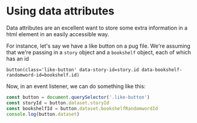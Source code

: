 # Using data attributes

Data attributes are an excellent want to store some extra information in a html element in an easily accessible way.

For instance, let's say we have a like button on a pug file. We're assuming that we're passing in a `story` object and a `bookshelf` object, each of which has an id

```pug
button(class='like-button' data-story-id=story.id data-bookshelf-randomword-id=bookshelf.id)
```

Now, in an event listener, we can do something like this:

```js
const button = document.querySelector('.like-button')
const storyId = button.dataset.storyId
const bookshelfId = button.dataset.bookshelfRandomwordId
console.log(button.dataset)
```
